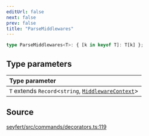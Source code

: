 ```yaml
---
editUrl: false
next: false
prev: false
title: "ParseMiddlewares"
---
```


```ts
type ParseMiddlewares<T>: { [k in keyof T]: T[k] };
```

## Type parameters

| Type parameter |
| :------ |
| `T` extends `Record`\<`string`, [`MiddlewareContext`](/api/type-aliases/middlewarecontext/)\> |

## Source

[seyfert/src/commands/decorators.ts:119](https://github.com/potoland/potocuit/blob/fe122a1/src/commands/decorators.ts#L119)
